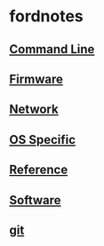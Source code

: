 # fordnotes

## [Command Line](Command_Line/index.md)

## [Firmware](Firmware/index.md)

## [Network](Network/index.md)

## [OS Specific](OS_Specific/index.md)

## [Reference](Reference/index.md)

## [Software](Software/index.md)

## [git](git/index.md)

